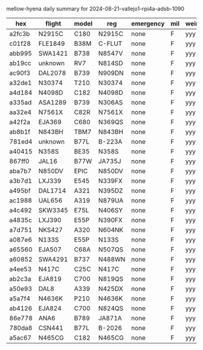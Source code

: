 mellow-hyena daily summary for 2024-08-21-vallejo1-rpi4a-adsb-1090

|hex|flight|model|reg|emergency|mil|weirdo|
|--|--|--|--|--|--|--|
|a2fc3b|N2915C|C180|N2915C|none|F|yyy|
|c01f28|FLE1849|B38M|C-FLUT|none|F|yyy|
|abb995|SWA1421|B738|N8547V|none|F|yyy|
|ab19cc|unknown|RV7|N814SD|none|F|yyy|
|ac90f3|DAL2078|B739|N909DN|none|F|yyy|
|a32de1|N30374|T210|N30374|none|F|yyy|
|a4d184|N4098D|C182|N4098D|none|F|yyy|
|a335ad|ASA1289|B739|N306AS|none|F|yyy|
|aa32e4|N7561X|C82R|N7561X|none|F|yyy|
|a42f2a|EJA369|C680|N369QS|none|F|yyy|
|ab8b1f|N843BH|TBM7|N843BH|none|F|yyy|
|781ed4|unknown|B77L|B-223A|none|F|yyy|
|a40415|N358S|BE35|N358S|none|F|yyy|
|867ff0|JAL16|B77W|JA735J|none|F|yyy|
|aba7b7|N850DV|EPIC|N850DV|none|F|yyy|
|a3b7d1|LXJ339|E545|N339FX|none|F|yyy|
|a495bf|DAL1714|A321|N395DZ|none|F|yyy|
|ac1988|UAL656|A319|N879UA|none|F|yyy|
|a4c492|SKW3345|E75L|N406SY|none|F|yyy|
|a4835c|LXJ390|E55P|N390FX|none|F|yyy|
|a7d751|NKS427|A320|N604NK|none|F|yyy|
|a087e6|N133S|E55P|N133S|none|F|yyy|
|a65560|EJA507|C68A|N507QS|none|F|yyy|
|a60852|SWA4291|B737|N488WN|none|F|yyy|
|a4ee53|N417C|C25C|N417C|none|F|yyy|
|ab2c3a|EJA819|C700|N819QS|none|F|yyy|
|a50e93|DAL8|A339|N425DX|none|F|yyy|
|a5a7f4|N4636K|P210|N4636K|none|F|yyy|
|ab4126|EJA824|C700|N824QS|none|F|yyy|
|86e778|ANA6|B789|JA871A|none|F|yyy|
|780da8|CSN441|B77L|B-2026|none|F|yyy|
|a5ac67|N465CG|C182|N465CG|none|F|yyy|
